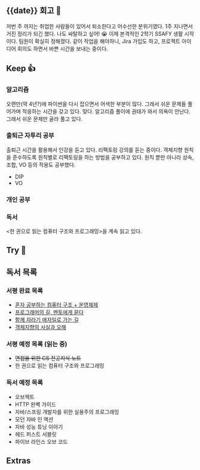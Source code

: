 ## {{date}} 회고 💬
저번 주 까지는 취업한 사람들이 있어서 퇴소한다고 어수선한 분위기였다. 1주 지나면서 거진 정리가 되긴 했다. 나도 싸탈하고 싶어! 😭 이제 본격적인 2학기 SSAFY 생활 시작이다. 팀원이 확실히 정해졌다. 같이 작업을 해야하니, Jira 가입도 하고, 프로젝트 아이디어 회의도 하면서 바쁜 시간을 보내는 중이다.

## Keep 👍
### 알고리즘
오랜만(약 4년?)에 파이썬을 다시 잡으면서 어색한 부분이 많다. 그래서 쉬운 문제들 풀어가며 적응하는 시간을 갖고 있다. 맞다. 알고리즘 풀이에 권태가 와서 의욕이 안난다. 그래서 쉬운 문제만 골라 풀고 있다.

### 출퇴근 자투리 공부
출퇴근 시간을 활용해서 인강을 듣고 있다. 리팩토링 강의를 듣는 중이다. 객체지향 원칙을 준수하도록 원칙별로 리팩토링을 하는 방법을 공부하고 있다. 원칙 뿐만 아니라 상속, 조합, VO 등의 적용도 공부했다.
- DIP
- VO

### 개인 공부


### 독서
<한 권으로 읽는 컴퓨터 구조와 프로그래밍>을 계속 읽고 있다.

## Try 🧚

## 독서 목록

### 서평 완료 목록
- [혼자 공부하는 컴퓨터 구조 + 운영체제](https://velog.io/@regular_jk_kim/혼자-공부하는-컴퓨터-구조-운영체제-를-읽고)
- [프로그래머의 길, 멘토에게 묻다](https://velog.io/@regular_jk_kim/프로그래머의-길-멘토에게-묻다-를-읽고-24jpq345)
- [함께 자라기 애자일로 가는 길](https://velog.io/@regular_jk_kim/함께-자라기-를-읽고)
- [객체지향의 사실과 오해](https://velog.io/@regular_jk_kim/객체지향의-사실과-오해-를-읽고)

###  서평 예정 목록 (읽는 중) 
- ~~면접을 위한 CS 전공지식 노트~~
- 한 권으로 읽는 컴퓨터 구조와 프로그래밍

### 독서 예정 목록
- 오브젝트
- HTTP 완벽 가이드
- 자바/스프링 개발자를 위한 실용주의 프로그래밍
- 모던 자바 인 액션
- 자바 성능 튜닝 이야기 
- 헤드 퍼스트 서블릿
- 파이브 라인스 오브 코드

## Extras
